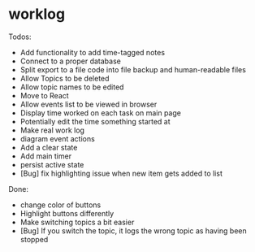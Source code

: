 # worklog

Todos:
- Add functionality to add time-tagged notes
- Connect to a proper database
- Split export to a file code into file backup and human-readable files
- Allow Topics to be deleted
- Allow topic names to be edited
- Move to React
- Allow events list to be viewed in browser
- Display time worked on each task on main page
- Potentially edit the time something started at 
- Make real work log
- diagram event actions
- Add a clear state
- Add main timer
- persist active state 
- [Bug] fix highlighting issue when new item gets added to list


Done:
- change color of buttons
- Highlight buttons differently
- Make switching topics a bit easier
- [Bug] If you switch the topic, it logs the wrong topic as having been stopped
